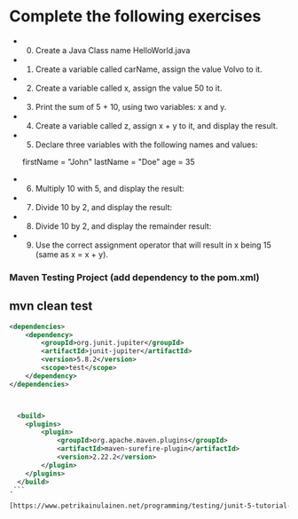 # Complete the following exercises 
- 0) Create a Java Class name HelloWorld.java
- 1) Create a variable called carName, assign the value Volvo to it.
- 2) Create a variable called x, assign the value 50 to it.
- 3) Print the sum of 5 + 10, using two variables: x and y.
- 4) Create a variable called z, assign x + y to it, and display the result.
- 5) Declare three variables with the following names and values:

	firstName = "John"
	lastName = "Doe"
	age = 35

- 6) Multiply 10 with 5, and display the result:
- 7) Divide 10 by 2, and display the result:
- 8) Divide 10 by 2, and display the remainder result:
- 9) Use the correct assignment operator that will result in x being 15 (same as x = x + y).



### Maven Testing Project (add dependency to the pom.xml)
## mvn clean test

```xml
<dependencies>
	<dependency>
		<groupId>org.junit.jupiter</groupId>
		<artifactId>junit-jupiter</artifactId>
		<version>5.8.2</version>
		<scope>test</scope>
	</dependency>
</dependencies>



  <build>
	<plugins>
		<plugin>
			<groupId>org.apache.maven.plugins</groupId>
			<artifactId>maven-surefire-plugin</artifactId>
			<version>2.22.2</version>
		</plugin>
	</plugins>
  </build>
.```

[https://www.petrikainulainen.net/programming/testing/junit-5-tutorial-running-unit-tests-with-maven/](https://www.petrikainulainen.net/programming/testing/junit-5-tutorial-running-unit-tests-with-maven/)
